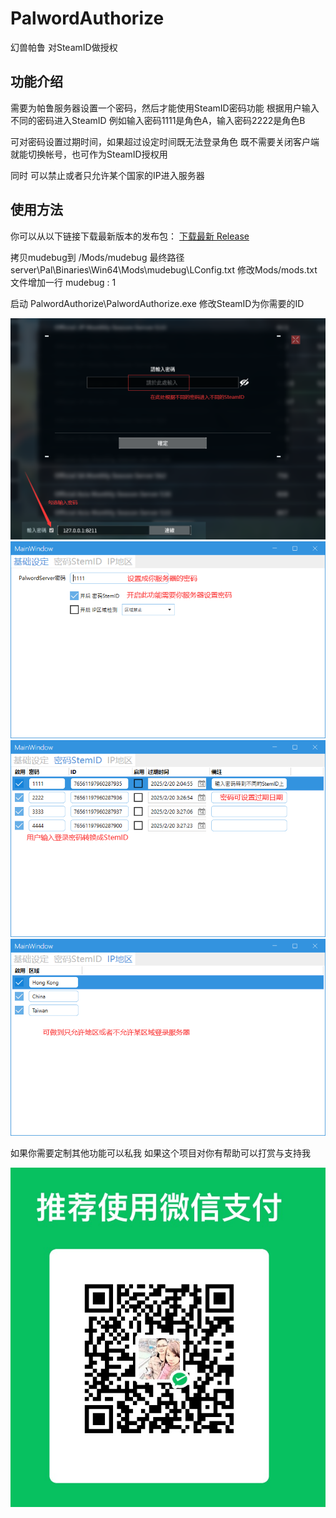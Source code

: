 # PalwordAuthorize
幻兽帕鲁 对SteamID做授权

## 功能介绍
需要为帕鲁服务器设置一个密码，然后才能使用SteamID密码功能
根据用户输入不同的密码进入SteamID
例如输入密码1111是角色A，输入密码2222是角色B

可对密码设置过期时间，如果超过设定时间既无法登录角色
既不需要关闭客户端就能切换帐号，也可作为SteamID授权用


同时 可以禁止或者只允许某个国家的IP进入服务器

## 使用方法

你可以从以下链接下载最新版本的发布包：
[下载最新 Release](https://github.com/mudebug77/PalwordAuthorize/releases/latest)

拷贝mudebug到 <UE4SS install>/Mods/mudebug
最终路径 server\Pal\Binaries\Win64\Mods\mudebug\LConfig.txt
修改Mods/mods.txt 文件增加一行 mudebug : 1

启动 PalwordAuthorize\PalwordAuthorize.exe 修改SteamID为你需要的ID



![功能0](Images/0.png)
![功能1](Images/1.png)
![功能2](Images/2.png)
![功能3](Images/3.png)


如果你需要定制其他功能可以私我
如果这个项目对你有帮助可以打赏与支持我

![打赏](Images/vx_ds.png)
